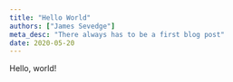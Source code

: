 ```yaml
---
title: "Hello World"
authors: ["James Sevedge"]
meta_desc: "There always has to be a first blog post"
date: 2020-05-20
---
```


Hello, world!

